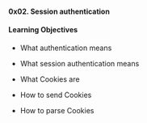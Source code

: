 #### 0x02. Session authentication


#### Learning Objectives

* What authentication means

* What session authentication means

* What Cookies are

* How to send Cookies

* How to parse Cookies
